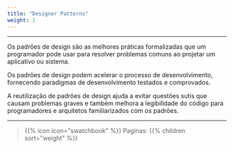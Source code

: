 ```yaml
---
title: "Designer Patterns"
weight: 1
---
```



---

Os padrões de design são as melhores práticas formalizadas que um programador pode usar para resolver problemas comuns ao projetar um aplicativo ou sistema.

Os padrões de design podem acelerar o processo de desenvolvimento, fornecendo paradigmas de desenvolvimento testados e comprovados.

A reutilização de padrões de design ajuda a evitar questões sutis que causam problemas graves e também melhora a legibilidade do código para programadores e arquitetos familiarizados com os padrões.

---
> {{% icon icon="swatchbook" %}} Paginas:
> {{% children sort="weight" %}}
